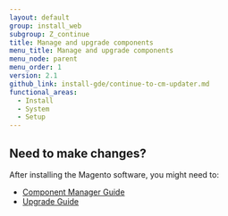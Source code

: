 ```yaml
---
layout: default
group: install_web
subgroup: Z_continue
title: Manage and upgrade components
menu_title: Manage and upgrade components
menu_node: parent
menu_order: 1
version: 2.1
github_link: install-gde/continue-to-cm-updater.md
functional_areas:
  - Install
  - System
  - Setup
---
```




## Need to make changes?
After installing the Magento software, you might need to:

*	<a href="{{page.baseurl}}comp-mgr/module-man/compman-checklist.html">Component Manager Guide</a>
*	<a href="{{page.baseurl}}comp-mgr/bk-compman-upgrade-guide.html">Upgrade Guide</a>

